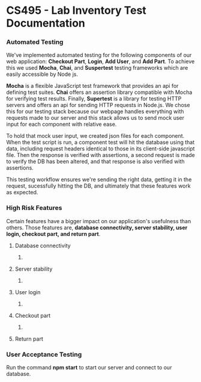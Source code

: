 # CS495 - Lab Inventory Test Documentation

### Automated Testing
We've implemented automated testing for the following components of our web application: **Checkout Part**, **Login**, **Add User**, and **Add Part**. To achieve this we used **Mocha**, **Chai**, and **Suspertest** testing frameworks which are easily accessible by Node js.

**Mocha** is a flexible JavaScript test framework that provides an api for defining test suites. **Chai** offers an assertion library compatible with Mocha for verifying test results. Finally, **Supertest** is a library for testing HTTP servers and offers an api for sending HTTP requests in Node.js. We chose this for our testing stack because our webpage handles everything with requests made to our server and this stack allows us to send mock user input for each component with relative ease.

To hold that mock user input, we created json files for each component. When the test script is run, a component test will hit the database using that data, including request headers identical to those in its client-side javascript file. Then the response is verified with assertions, a second request is made to verify the DB has been altered, and that response is also verified with assertions. 

This testing workflow ensures we're sending the right data, getting it in the request, sucessfully hitting the DB, and ultimately that these features work as expected.


### High Risk Features
Certain features have a bigger impact on our application's usefulness than others. Those features are, **database connectivity, server stability, user login, checkout part, and return part**. 

1. Database connectivity

    1. 

2. Server stability

    1. 

3. User login

    1. 

4. Checkout part

    1.  

5. Return part
  
### User Acceptance Testing
Run the command  **npm start**  to start our server and connect to our database.


